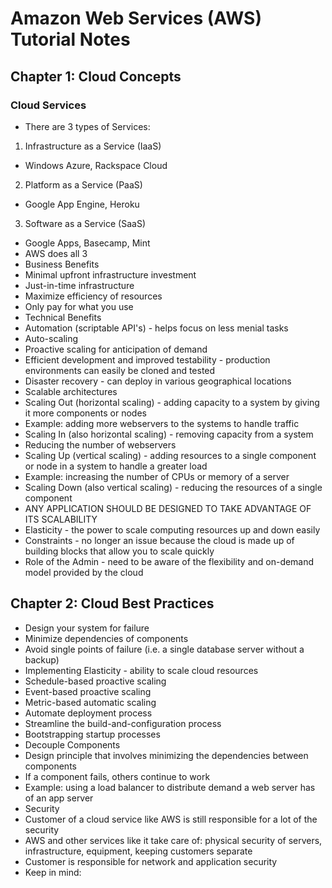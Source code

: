 # Amazon Web Services (AWS) Tutorial Notes

## Chapter 1: Cloud Concepts
### Cloud Services
* There are 3 types of Services:
 1. Infrastructure as a Service (IaaS)
   * Windows Azure, Rackspace Cloud
 2. Platform as a Service (PaaS)
   * Google App Engine, Heroku
 3. Software as a Service (SaaS)
   * Google Apps, Basecamp, Mint
* AWS does all 3
* Business Benefits
 * Minimal upfront infrastructure investment
 * Just-in-time infrastructure
 * Maximize efficiency of resources
 * Only pay for what you use
* Technical Benefits
 * Automation (scriptable API's) - helps focus on less menial tasks
 * Auto-scaling
 * Proactive scaling for anticipation of demand
 * Efficient development and improved testability - production environments can easily be cloned and tested
 * Disaster recovery - can deploy in various geographical locations
* Scalable architectures
 * Scaling Out (horizontal scaling) - adding capacity to a system by giving it more components or nodes
  * Example: adding more webservers to the systems to handle traffic
 * Scaling In (also horizontal scaling) - removing capacity from a system
  * Reducing the number of webservers
 * Scaling Up (vertical scaling) - adding resources to a single component or node in a system to handle a greater load
  * Example: increasing the number of CPUs or memory of a server
 * Scaling Down (also vertical scaling) - reducing the resources of a single component
 * ANY APPLICATION SHOULD BE DESIGNED TO TAKE ADVANTAGE OF ITS SCALABILITY
* Elasticity - the power to scale computing resources up and down easily 
* Constraints - no longer an issue because the cloud is made up of building blocks that allow you to scale quickly
* Role of the Admin - need to be aware of the flexibility and on-demand model provided by the cloud

## Chapter 2: Cloud Best Practices
* Design your system for failure
 * Minimize dependencies of components
 * Avoid single points of failure (i.e. a single database server without a backup)
* Implementing Elasticity - ability to scale cloud resources
 * Schedule-based proactive scaling
 * Event-based proactive scaling
 * Metric-based automatic scaling
 * Automate deployment process
 * Streamline the build-and-configuration process
 * Bootstrapping startup processes
* Decouple Components
 * Design principle that involves minimizing the dependencies between components
  * If a component fails, others continue to work
  * Example: using a load balancer to distribute demand a web server has of an app server
* Security
 * Customer of a cloud service like AWS is still responsible for a lot of the security 
 * AWS and other services like it take care of: physical security of servers, infrastructure, equipment, keeping customers separate
 * Customer is responsible for network and application security
 * Keep in mind:
